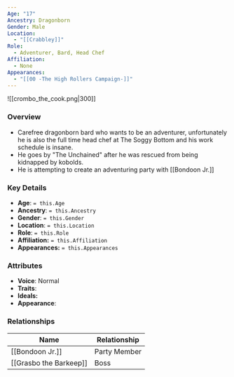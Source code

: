 ```yaml
---
Age: "17"
Ancestry: Dragonborn
Gender: Male
Location:
  - "[[Crabbley]]"
Role:
  - Adventurer, Bard, Head Chef
Affiliation:
  - None
Appearances:
  - "[[00 -The High Rollers Campaign-]]"
---
```


![[crombo_the_cook.png|300]]

### Overview
- Carefree dragonborn bard who wants to be an adventurer, unfortunately he is also the full time head chef at The Soggy Bottom and his work schedule is insane.
- He goes by "The Unchained" after he was rescued from being kidnapped by kobolds.
- He is attempting to create an adventuring party with [[Bondoon Jr.]]

### Key Details
- **Age**: `= this.Age`
- **Ancestry**: `= this.Ancestry`
- **Gender**: `= this.Gender`
- **Location**: `= this.Location`
- **Role**: `= this.Role`
- **Affiliation:** `= this.Affiliation`
- **Appearances:** `= this.Appearances`

### Attributes
- **Voice**: Normal
- **Traits**: 
- **Ideals:** 
- **Appearance**: 

### Relationships

| Name                   | Relationship |
| ---------------------- | ------------ |
| [[Bondoon Jr.]]        | Party Member |
| [[Grasbo the Barkeep]] | Boss         |
